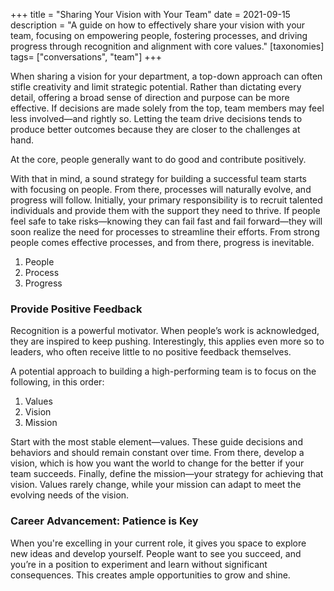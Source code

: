 +++
title = "Sharing Your Vision with Your Team"
date = 2021-09-15
description = "A guide on how to effectively share your vision with your team, focusing on empowering people, fostering processes, and driving progress through recognition and alignment with core values."
[taxonomies]
tags= ["conversations", "team"]
+++

When sharing a vision for your department, a top-down approach can often stifle creativity and limit strategic potential. Rather than dictating every detail, offering a broad sense of direction and purpose can be more effective. If decisions are made solely from the top, team members may feel less involved—and rightly so. Letting the team drive decisions tends to produce better outcomes because they are closer to the challenges at hand.

At the core, people generally want to do good and contribute positively.

With that in mind, a sound strategy for building a successful team starts with focusing on people. From there, processes will naturally evolve, and progress will follow. Initially, your primary responsibility is to recruit talented individuals and provide them with the support they need to thrive. If people feel safe to take risks—knowing they can fail fast and fail forward—they will soon realize the need for processes to streamline their efforts. From strong people comes effective processes, and from there, progress is inevitable.

1. People
2. Process
3. Progress

### Provide Positive Feedback

Recognition is a powerful motivator. When people’s work is acknowledged, they are inspired to keep pushing. Interestingly, this applies even more so to leaders, who often receive little to no positive feedback themselves.

A potential approach to building a high-performing team is to focus on the following, in this order:

1. Values
2. Vision
3. Mission

Start with the most stable element—values. These guide decisions and behaviors and should remain constant over time. From there, develop a vision, which is how you want the world to change for the better if your team succeeds. Finally, define the mission—your strategy for achieving that vision. Values rarely change, while your mission can adapt to meet the evolving needs of the vision.

###  Career Advancement: Patience is Key

When you're excelling in your current role, it gives you space to explore new ideas and develop yourself. People want to see you succeed, and you’re in a position to experiment and learn without significant consequences. This creates ample opportunities to grow and shine.

